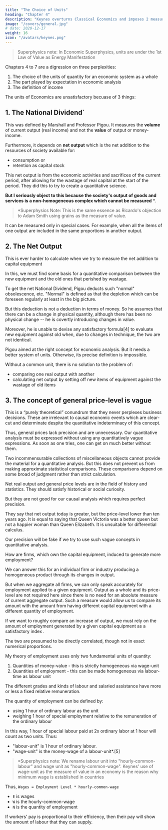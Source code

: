 ```yaml
---
title: "The Choice of Units"
heading: "Chapter 4"
description: "Keynes overturns Classical Economics and imposes 2 measures: hourly-common-labour and hourly-common-wage"
image: "/covers/general.jpg"
# date: 2020-12-17
weight: 16
icon: "/avatars/keynes.png"
---
```


> Superphysics note: In Economic Superphysics, units are under the 1st Law of Value as Energy Manifestation


Chapters 4 to 7 are a digression on three perplexities:

1. The choice of the units of quantity for an economic system as a whole
2. The part played by expectation in economic analysis
3. The definition of income

The units of Economics are unsatisfactory becuase of 3 things:

<!-- . This is proven by the National Dividend which is the stock of real capital and the general price-level: -->


## 1. The National Dividend`

This was defined by Marshall and Professor Pigou. It measures the **volume** of current output (real income) and not the **value** of output or money-income. 

Furthermore, it depends on **net output** which is the net addition to the resources of society available for:
- consumption or
- retention as capital stock

This net output is from the economic activities and sacrifices of the current period, after allowing for the wastage of  real capital at the start of the period. They did this to try to create a quantitative science. 

**But I seriously object to this because the society's output of goods and services is a non-homogeneous complex which cannot be measured** *.


> *Superphysics Note: This is the same essence as Ricardo's objection to Adam Smith using grains as the measure of value.



It can be measured only in special cases. For example, when all the items of one output are included in the same proportions in another output.


## 2. The Net Output

This is ever harder to calculate when we try to measure the net addition to capital equipment

In this, we must find some basis for a quantitative comparison between the new equipment and the old ones that perished by wastage.

To get the net National Dividend, Pigou deducts such "normal" obsolescence, etc. "Normal" is defined as that the depletion which can be foreseen regularly at least in the big picture.

But this deduction is not a deduction in terms of money. So he assumes that there can be a change in physical quantity, although there has been no physical change -- he is covertly introducing changes in value. 

Moreover, he is unable to devise any satisfactory formula[4] to evaluate new equipment against old when, due to changes in technique, the two are not identical. 

Pigou aimed at the right concept for economic analysis. But it needs a better system of units. Otherwise, its precise definition is impossible. 

Without a common unit, there is no solution to the problem of:
- comparing one real output with another
- calculating net output by setting off new items of equipment against the wastage of old items


## 3. The concept of general price-level is vague

<!-- This makes it very unsatisfactory for causal analysis, which ought to be exact. Nevertheless these difficulties are rightly regarded as --> This is a “purely theoretical” conundrum that they never perplexes business decisions. These are irrelevant to causal economic events which are clear-cut and determinate despite the quantitative indeterminacy of this concept.

Thus, general prices lack precision and are unnecessary. Our quantitative analysis must be expressed without using any quantitatively vague expressions. As soon as one tries, one can get on much better without them. 

Two incommensurable collections of miscellaneous objects cannot provide the material for a quantitative analysis. But this does not prevent us from making approximate statistical comparisons. These comparisons depend on some broad of judgment rather than strict calculation. <!-- , which may possess significance and validity within certain limits. --> 

Net real output and general price levels are in the field of history and statistics. They should satisfy historical or social curiosity. 


But they are not good for our causal analysis which requires perfect precision. 

<!--  — such as  , whether or not our knowledge of the actual values of the relevant quantities is complete or exact — is neither usual nor necessary.  -->

They say that net output today is greater, but the price-level lower than ten years ago. It is equal to saying that Queen Victoria was a better queen but not a happier woman than Queen Elizabeth. It is <!--  — a proposition not without meaning and not without interest, but  --> unsuitable for differential calculus. 

Our precision will be fake if we try to use such vague concepts in quantitative analysis. 



<!-- An entrepreneur is always concerned with decisions on 
- the scale on which to work a given capital equipment
- the expectation of an increased demand (i.e. a raising of the aggregate demand function) will lead to an increase in aggregate output -->

How are firms, which own the capital equipment, induced to generate more employment?<!--  associate with it a greater aggregate employment of labour.  -->

We can answer this for an individual firm or industry producing a homogeneous product through its changes in output. 

But when we aggregate all firms, we can only speak accurately for employment applied to a given equipment. Output as a whole and its price-level are not required here since there is no need for an absolute measure of current aggregate output. Such a measure would allow us to compare its amount with the amount from having different capital equipment with a different quantity of employment.


If we want to roughly compare an increase of output, we must rely on <!-- the general presumption that --> the amount of employment generated by a given capital equipment as a satisfactory index <!-- of the amount of resultant output -->. 

The two are presumed to be directly correlated, though not in exact numerical proportions. 

My theory of employment uses only two fundamental units of quantity:

1. Quantities of money-value - this is strictly homogeneous via wage-unit
2. Quantities of employment - this can be made homogeneous via labour-time as labour unit

The different grades and kinds of labour and salaried assistance have more or less a fixed relative remuneration. 

The quantity of employment can be defined by:
- using 1 hour of ordinary labour as the unit
- weighing 1 hour of special employment relative to the remuneration of the ordinary labour

In this way, 1 hour of special labour paid at 2x ordinary labor at 1 hour will count as two units. Thus:
- "labour-unit" is 1 hour of ordinary labour. 
- "wage-unit" is the money-wage of a labour-unit*.[5] 


> *Superphysics note: We rename labour unit into "hourly-common-labour" and wage unit as "hourly-common-wage". Keynes' use of wage-unit as the measure of value in an economy is the reason why minimum wage is established in countries

<!-- We shall call the unit in which the quantity of employment is measured the . -->

<!-- Thus, `E = NW` -->

Thus, `Wages = Employment Level * hourly-common-wage`

- `E` is wages
- `W` is the hourly-common-wage
- `N` is the quantity of employment

<!-- - `E` is wages
- `W` is the hourly-common-wage
- `N` is the quantity of employment -->

<!-- This assumption of homogeneity in the supply of labour is not upset by the obvious fact of great differences in the specialised skill of individual workers and in their suitability for different occupations.  -->

If workers' pay is proportional to their efficiency, then their pay will show the amount of labour that they can supply. 

<!--  the differences are dealt with by our having regarded individuals as contributing to the supply of labour in proportion to their remuneration.  -->
